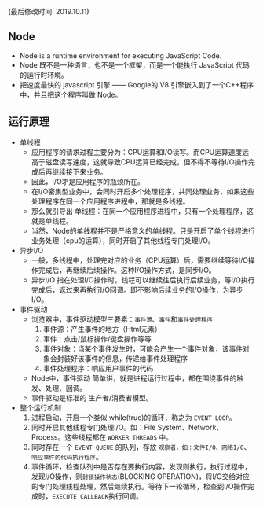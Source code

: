 (最后修改时间: 2019.10.11)
## Node
  * Node is a runtime environment for executing JavaScript Code.
  * Node 既不是一种语言，也不是一个框架，而是一个能执行 JavaScript 代码的运行时环境。
  * 把速度最快的 javascript 引擎 —— Google的 V8 引擎嵌入到了一个C++程序中，并且把这个程序叫做 Node。

## 运行原理
  * 单线程
    - 应用程序的请求过程主要分为：CPU运算和I/O读写。而CPU运算速度远高于磁盘读写速度，这就导致CPU运算已经完成，但不得不等待I/O操作完成后再继续接下来业务。
    - 因此，I/O才是应用程序的瓶颈所在。
    - 在I/O密集型业务中，会同时开启多个处理程序，共同处理业务，如果这些处理程序在同一个应用程序进程中，那就是多线程。
    - 那么就引导出 单线程：在同一个应用程序进程中，只有一个处理程序，这就是单线程。
    - 当然，Node的单线程并不是严格意义的单线程。只是开启了单个线程进行业务处理（cpu的运算），同时开启了其他线程专门处理I/O。
  * 异步I/O
    - 一般，多线程中，处理完对应的业务（CPU运算）后，需要继续等待I/O操作完成后，再继续后续操作。这种I/O操作方式，是同步I/O。
    - 异步I/O 指在处理I/O操作时，线程可以继续往后执行后续业务，等I/O执行完成后，返过来再执行I/O回调。即不影响后续业务的I/O操作，为异步I/O。
  * 事件驱动
    - 浏览器中，事件驱动模型三要素：`事件源`、`事件`和`事件处理程序`
      1. 事件源：产生事件的地方（Html元素）
      2. 事件：点击/鼠标操作/键盘操作等等
      3. 事件对象：当某个事件发生时，可能会产生一个事件对象，该事件对象会封装好该事件的信息，传递给事件处理程序
      4. 事件处理程序：响应用户事件的代码
    - Node中，事件驱动 简单讲，就是进程运行过程中，都在围绕事件的触发、处理、回调。
    - 事件驱动是标准的 生产者/消费者模型。
  * 整个运行机制
    1. 进程启动，开启一个类似 while(true)的循环，称之为 `EVENT LOOP`。
    2. 同时开启其他线程专门处理I/O。如：File System、Network、Process。这些线程都在 `WORKER THREADS` 中。
    3. 同时存在一个 `EVENT QUEUE` 的队列，存放 `观察者，如：文件I/O、网络I/O`、`响应事件的代码执行程序`。
    4. 事件循环，检查队列中是否存在要执行内容，发现则执行，执行过程中，发现I/O操作，则`封锁操作状态`(BLOCKING OPERATION)，将I/O交给对应的专门处理线程处理，然后继续执行。等待下一轮循环，检查到I/O操作完成时，`EXECUTE CALLBACK`执行回调。